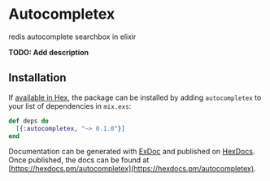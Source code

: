 # Autocompletex
redis autocomplete searchbox in elixir

**TODO: Add description**

## Installation

If [available in Hex](https://hex.pm/docs/publish), the package can be installed
by adding `autocompletex` to your list of dependencies in `mix.exs`:

```elixir
def deps do
  [{:autocompletex, "~> 0.1.0"}]
end
```

Documentation can be generated with [ExDoc](https://github.com/elixir-lang/ex_doc)
and published on [HexDocs](https://hexdocs.pm). Once published, the docs can
be found at [https://hexdocs.pm/autocompletex](https://hexdocs.pm/autocompletex).


